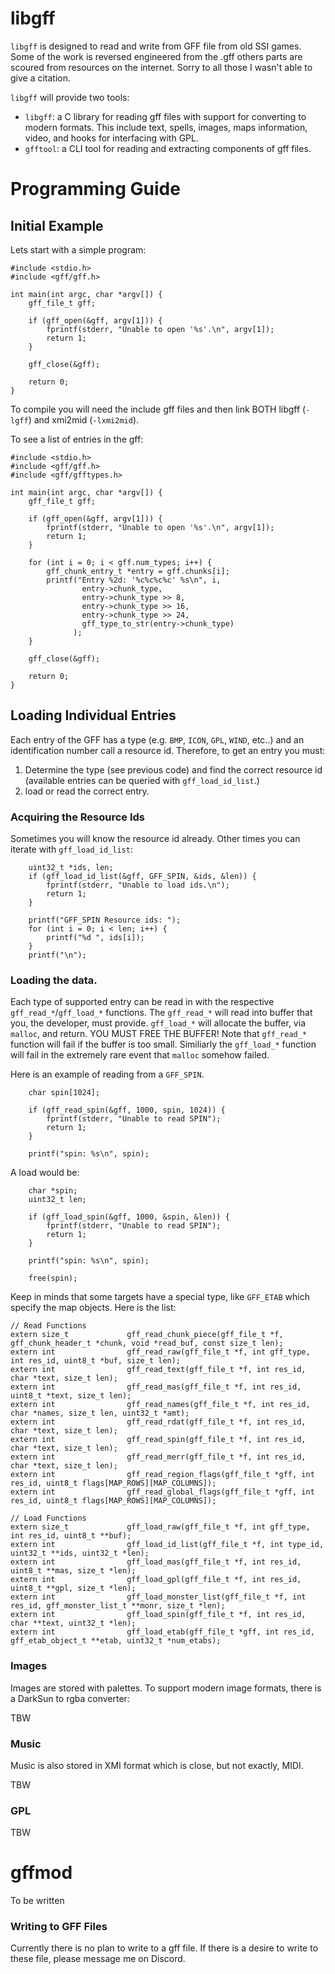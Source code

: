 # libgff

`libgff` is designed to read and write from GFF file from old SSI games.
Some of the work is reversed engineered from the .gff others parts are scoured from resources on the internet. Sorry to all those I wasn't able to give a citation.

`libgff` will provide two tools: 
 * `libgff`: a C library for reading gff files with support for converting to modern formats. This include text, spells, images, maps information, video, and hooks for interfacing with GPL.
 * `gfftool`: a CLI tool for reading and extracting components of gff files.


# Programming Guide

## Initial Example

Lets start with a simple program:
```
#include <stdio.h>
#include <gff/gff.h>

int main(int argc, char *argv[]) {
    gff_file_t gff;

    if (gff_open(&gff, argv[1])) {
        fprintf(stderr, "Unable to open '%s'.\n", argv[1]);
        return 1;
    }

    gff_close(&gff);

    return 0;
}
```

To compile you will need the include gff files and then link BOTH libgff (`-lgff`) and xmi2mid (`-lxmi2mid`).

To see a list of entries in the gff:

```
#include <stdio.h>
#include <gff/gff.h>
#include <gff/gfftypes.h>

int main(int argc, char *argv[]) {
    gff_file_t gff;

    if (gff_open(&gff, argv[1])) {
        fprintf(stderr, "Unable to open '%s'.\n", argv[1]);
        return 1;
    }

    for (int i = 0; i < gff.num_types; i++) {
        gff_chunk_entry_t *entry = gff.chunks[i];
        printf("Entry %2d: '%c%c%c%c' %s\n", i, 
                entry->chunk_type,
                entry->chunk_type >> 8,
                entry->chunk_type >> 16,
                entry->chunk_type >> 24,
                gff_type_to_str(entry->chunk_type)
              );
    }

    gff_close(&gff);

    return 0;
}
```

## Loading Individual Entries

Each entry of the GFF has a type (e.g. `BMP`, `ICON`, `GPL`, `WIND`, etc..) and an identification number call a resource id.
Therefore, to get an entry you must:

1. Determine the type (see previous code) and find the correct resource id (available entries can be queried with `gff_load_id_list`.)
2. load or read the correct entry.


### Acquiring the Resource Ids

Sometimes you will know the resource id already.
Other times you can iterate with `gff_load_id_list`:
```
    uint32_t *ids, len;
    if (gff_load_id_list(&gff, GFF_SPIN, &ids, &len)) {
        fprintf(stderr, "Unable to load ids.\n");
        return 1;
    }

    printf("GFF_SPIN Resource ids: ");
    for (int i = 0; i < len; i++) {
        printf("%d ", ids[i]);
    }
    printf("\n");
```

### Loading the data.

Each type of supported entry can be read in with the respective `gff_read_*`/`gff_load_*` functions.
The `gff_read_*` will read into buffer that you, the developer, must provide. 
`gff_load_*` will allocate the buffer, via `malloc`, and return. YOU MUST FREE THE BUFFER!
Note that `gff_read_*` function will fail if the buffer is too small. 
Similiarly the `gff_load_*` function will fail in the extremely rare event that `malloc` somehow failed.

Here is an example of reading from a `GFF_SPIN`.
```
    char spin[1024];

    if (gff_read_spin(&gff, 1000, spin, 1024)) {
        fprintf(stderr, "Unable to read SPIN");
        return 1;
    }

    printf("spin: %s\n", spin);
```

A load would be:
```
    char *spin;
    uint32_t len;

    if (gff_load_spin(&gff, 1000, &spin, &len)) {
        fprintf(stderr, "Unable to read SPIN");
        return 1;
    }

    printf("spin: %s\n", spin);

    free(spin);
```

Keep in minds that some targets have a special type, like `GFF_ETAB` which specify the map objects.
Here is the list:
```
// Read Functions
extern size_t             gff_read_chunk_piece(gff_file_t *f, gff_chunk_header_t *chunk, void *read_buf, const size_t len);
extern int                gff_read_raw(gff_file_t *f, int gff_type, int res_id, uint8_t *buf, size_t len);
extern int                gff_read_text(gff_file_t *f, int res_id, char *text, size_t len);
extern int                gff_read_mas(gff_file_t *f, int res_id, uint8_t *text, size_t len);
extern int                gff_read_names(gff_file_t *f, int res_id, char *names, size_t len, uint32_t *amt);
extern int                gff_read_rdat(gff_file_t *f, int res_id, char *text, size_t len);
extern int                gff_read_spin(gff_file_t *f, int res_id, char *text, size_t len);
extern int                gff_read_merr(gff_file_t *f, int res_id, char *text, size_t len);
extern int                gff_read_region_flags(gff_file_t *gff, int res_id, uint8_t flags[MAP_ROWS][MAP_COLUMNS]);
extern int                gff_read_global_flags(gff_file_t *gff, int res_id, uint8_t flags[MAP_ROWS][MAP_COLUMNS]);

// Load Functions
extern size_t             gff_load_raw(gff_file_t *f, int gff_type, int res_id, uint8_t **buf);
extern int                gff_load_id_list(gff_file_t *f, int type_id, uint32_t **ids, uint32_t *len);
extern int                gff_load_mas(gff_file_t *f, int res_id, uint8_t **mas, size_t *len);
extern int                gff_load_gpl(gff_file_t *f, int res_id, uint8_t **gpl, size_t *len);
extern int                gff_load_monster_list(gff_file_t *f, int res_id, gff_monster_list_t **monr, size_t *len);
extern int                gff_load_spin(gff_file_t *f, int res_id, char **text, uint32_t *len);
extern int                gff_load_etab(gff_file_t *gff, int res_id, gff_etab_object_t **etab, uint32_t *num_etabs);
```

### Images

Images are stored with palettes.
To support modern image formats, there is a DarkSun to rgba converter:

TBW

### Music

Music is also stored in XMI format which is close, but not exactly, MIDI.

TBW

### GPL

TBW

# gffmod

To be written

### Writing to GFF Files

Currently there is no plan to write to a gff file. If there is a desire to write to these file, please message me on Discord.
